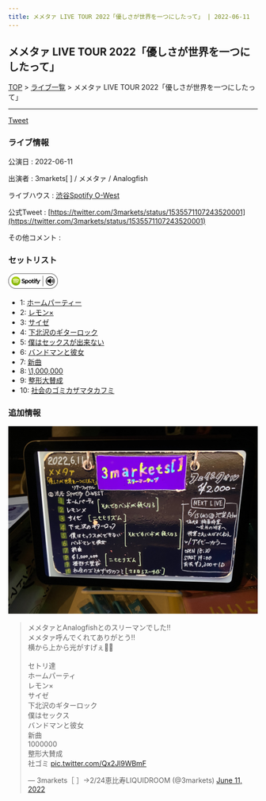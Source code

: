 ```yaml
---
title: メメタァ LIVE TOUR 2022「優しさが世界を一つにしたって」 | 2022-06-11
---
```

## メメタァ LIVE TOUR 2022「優しさが世界を一つにしたって」

[TOP](/setlist/) > [ライブ一覧](lives.html) > メメタァ LIVE TOUR 2022「優しさが世界を一つにしたって」

___

<a href="https://twitter.com/share?ref_src=twsrc%5Etfw" data-text="3markets[ ]セットリスト > メメタァ LIVE TOUR 2022「優しさが世界を一つにしたって」" class="twitter-share-button" data-via="3markets" data-hashtags="3markets" data-related="3markets" data-show-count="false">Tweet</a>

### ライブ情報

公演日
:    2022-06-11

出演者
:    3markets[ ] / メメタァ / Analogfish

ライブハウス
:    [渋谷Spotify O-West](livehouse009.html)

公式Tweet
:    [https://twitter.com/3markets/status/1535571107243520001](https://twitter.com/3markets/status/1535571107243520001)

その他コメント
:    

### セットリスト


[![play with spotify](images/spotify-icon.png)](https://open.spotify.com/playlist/5zB6FZE6sUPHmSn1qz3WZo)



*  1: [ホームパーティー](song011.html)
*  2: [レモン×](song003.html)
*  3: [サイゼ](song004.html)
*  4: [下北沢のギターロック](song015.html)
*  5: [僕はセックスが出来ない](song006.html)
*  6: [バンドマンと彼女](song009.html)
*  7: [新曲](song001.html)
*  8: [\1,000,000](song022.html)
*  9: [整形大賛成](song005.html)
*  10: [社会のゴミカザマタカフミ](song002.html)


### 追加情報


[![セトリ画像](images/018.jpg)](images/018.jpg)


<blockquote class="twitter-tweet"><p lang="ja" dir="ltr">メメタァとAnalogfishとのスリーマンでした‼️<br>メメタァ呼んでくれてありがとう‼️<br>横から上から光がすげぇ🔆🔆<br><br>セトリ達<br>ホームパーティ<br>レモン×<br>サイゼ<br>下北沢のギターロック<br>僕はセックス<br>バンドマンと彼女<br>新曲<br>1000000<br>整形大賛成<br>社ゴミ <a href="https://t.co/Qx2Jl9WBmF">pic.twitter.com/Qx2Jl9WBmF</a></p>&mdash; 3markets［ ］→2/24恵比寿LIQUIDROOM (@3markets) <a href="https://twitter.com/3markets/status/1535571107243520001?ref_src=twsrc%5Etfw">June 11, 2022</a></blockquote>
<script async src="https://platform.twitter.com/widgets.js" charset="utf-8"></script>




<script async src="https://platform.twitter.com/widgets.js" charset="utf-8"></script>